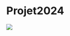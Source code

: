 # Projet2024
<img src='https://www.gitclear.com/chart_glimpses/4aecfc51-a2b4-4c34-bf2e-3f144730b03b.png' /></a>
